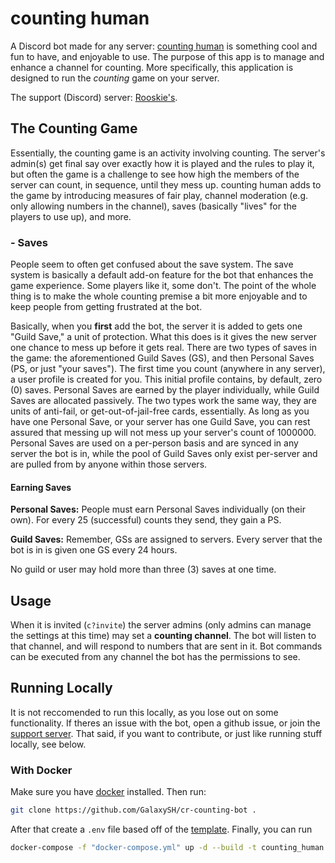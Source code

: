 # counting human

A Discord bot made for any server: [counting human](https://github.com/GalaxySH/cr-counting-bot) is something cool and fun to have, and enjoyable to use. The purpose of this app is to manage and enhance a channel for counting. More specifically, this application is designed to run the *counting* game on your server.

The support (Discord) server: [Rooskie's](https://dsc.gg/ro).

## The Counting Game

Essentially, the counting game is an activity involving counting. The server's admin(s) get final say over exactly how it is played and the rules to play it, but often the game is a challenge to see how high the members of the server can count, in sequence, until they mess up. counting human adds to the game by introducing measures of fair play, channel moderation (e.g. only allowing numbers in the channel), saves (basically "lives" for the players to use up), and more.

### - Saves

People seem to often get confused about the save system. The save system is basically a default add-on feature for the bot that enhances the game experience. Some players like it, some don't. The point of the whole thing is to make the whole counting premise a bit more enjoyable and to keep people from getting frustrated at the bot.

Basically, when you **first** add the bot, the server it is added to gets one "Guild Save," a unit of protection. What this does is it gives the new server one chance to mess up before it gets real. There are two types of saves in the game: the aforementioned Guild Saves (GS), and then Personal Saves (PS, or just "your saves"). The first time you count (anywhere in any server), a user profile is created for you. This initial profile contains, by default, zero (0) saves. Personal Saves are earned by the player individually, while Guild Saves are allocated passively. The two types work the same way, they are units of anti-fail, or get-out-of-jail-free cards, essentially. As long as you have one Personal Save, or your server has one Guild Save, you can rest assured that messing up will not mess up your server's count of 1000000. Personal Saves are used on a per-person basis and are synced in any server the bot is in, while the pool of Guild Saves only exist per-server and are pulled from by anyone within those servers.

#### Earning Saves

**Personal Saves:** People must earn Personal Saves individually (on their own). For every 25 (successful) counts they send, they gain a PS.

**Guild Saves:** Remember, GSs are assigned to servers. Every server that the bot is in is given one GS every 24 hours.

No guild or user may hold more than three (3) saves at one time.

## Usage

When it is invited (`c?invite`) the server admins (only admins can manage the settings at this time) may set a **counting channel**. The bot will listen to that channel, and will respond to numbers that are sent in it. Bot commands can be executed from any channel the bot has the permissions to see.

## Running Locally

It is not reccomended to run this locally, as you lose out on some functionality. If theres an issue with the bot, open a github issue, or join the [support server](https://dsc.gg/ro). That said, if you want to contribute, or just like running stuff locally, see below.

### With Docker

Make sure you have [docker](https://www.docker.com/get-started) installed. Then run:

```bash
git clone https://github.com/GalaxySH/cr-counting-bot .
```

After that create a `.env` file based off of the [template](https://github.com/GalaxySH/cr-counting-bot/tree/main/.env-example). Finally, you can run

```bash
docker-compose -f "docker-compose.yml" up -d --build -t counting_human
```
